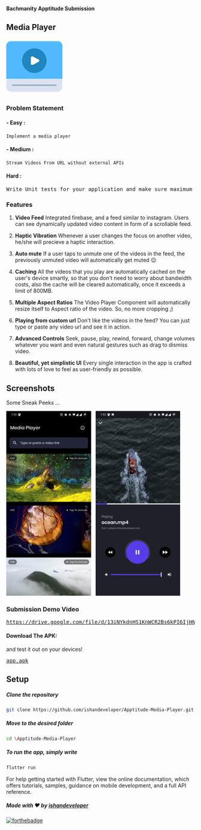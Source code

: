 #### Bachmanity Apptitude Submission

## Media Player

<img src="./_readme_assets/icon.png" height="150px">

### Problem Statement

#### - Easy :

    Implement a media player

#### - Medium :

    Stream Videos From URL without external APIs

####  Hard :

<pre>
Write Unit tests for your application and make sure maximum code coverage is present.
</pre>

### Features

1. **Video Feed** Integrated firebase, and a feed similar to instagram. Users can see dynamically updated video content in form of a scrollable feed.

1. **Haptic Vibration** Whenever a user changes the focus on another video, he/she will precieve a haptic interaction.

1. **Auto mute** If a user taps to unmute one of the videos in the feed, the previously unmuted video will automatically get muted 😉

1. **Caching** All the videos that you play are automatically cached on the user's device smartly, so that you don't need to worry about bandwidth costs, also the cache will be cleared automatically, once it exceeds a limit of 800MB.

1. **Multiple Aspect Ratios** The Video Player Component will automatically resize itself to Aspect ratio of the video. So, no more cropping ;)

1. **Playing from custom url** Don't like the videos in the feed? You can just type or paste any video url and see it in action.

1. **Advanced Controls** Seek, pause, play, rewind, forward, change volumes whatever you want and even natural gestures such as drag to dismiss video.

1. **Beautiful, yet simplistic UI** Every single interaction in the app is crafted with lots of love to feel as user-friendly as possible.

## Screenshots
Some Sneak Peeks ...

<img src="./_readme_assets/1.jpg" width="45%">&nbsp;&nbsp;&nbsp;<img src="./_readme_assets/2.jpg" width="45%">

### Submission Demo Video
<pre><a href="https://drive.google.com/file/d/13iNYkdnHS1KnWCR2Bs6kPI6IjHN2GO5m/view?usp=sharing">https://drive.google.com/file/d/13iNYkdnHS1KnWCR2Bs6kPI6IjHN2GO5m/view?usp=sharing</a></pre>

#### Download The APK:
and test it out on your devices!

<pre><a href="./app.apk">app.apk</a></pre>


## Setup

  ##### Clone the repository
```bash
git clone https://github.com/ishandeveloper/Apptitude-Media-Player.git
```
  ##### Move to the desired folder
```bash
cd \Apptitude-Media-Player
```

  ##### To run the app, simply write
```bash
flutter run
```



For help getting started with Flutter, view the online documentation, which offers tutorials, samples, guidance on mobile development, and a full API reference.

##### Made with ♥ by <a href="https://github.com/ishandeveloper">ishandeveloper</a>


[![forthebadge](https://forthebadge.com/images/badges/built-with-love.svg)](https://github.com/ishandeveloper)